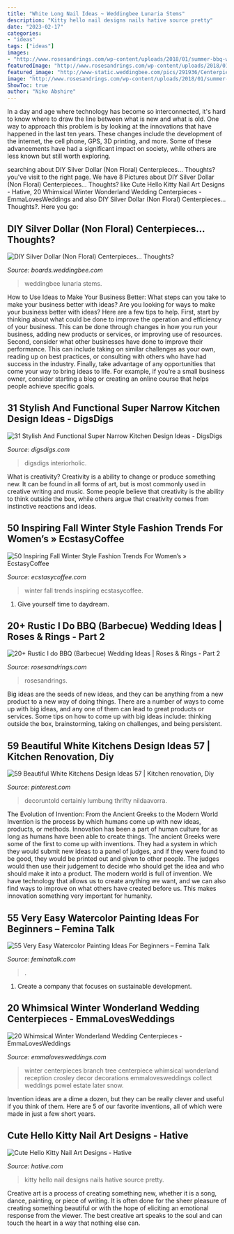 ```yaml
---
title: "White Long Nail Ideas ~ Weddingbee Lunaria Stems"
description: "Kitty hello nail designs nails hative source pretty"
date: "2023-02-17"
categories:
- "ideas"
tags: ["ideas"]
images:
- "http://www.rosesandrings.com/wp-content/uploads/2018/01/summer-bbq-wedding-food-ideas-e1577032847772.jpg"
featuredImage: "http://www.rosesandrings.com/wp-content/uploads/2018/01/summer-bbq-wedding-food-ideas-e1577032847772.jpg"
featured_image: "http://www-static.weddingbee.com/pics/291936/Centerpieces_3.jpg"
image: "http://www.rosesandrings.com/wp-content/uploads/2018/01/summer-bbq-wedding-food-ideas-e1577032847772.jpg"
ShowToc: true
author: "Niko Abshire"
---
```



In a day and age where technology has become so interconnected, it's hard to know where to draw the line between what is new and what is old. One way to approach this problem is by looking at the innovations that have happened in the last ten years. These changes include the development of the internet, the cell phone, GPS, 3D printing, and more. Some of these advancements have had a significant impact on society, while others are less known but still worth exploring.

	

		
searching about DIY Silver Dollar (Non Floral) Centerpieces… Thoughts? you've visit to the right page. We have 8 Pictures about DIY Silver Dollar (Non Floral) Centerpieces… Thoughts? like Cute Hello Kitty Nail Art Designs - Hative, 20 Whimsical Winter Wonderland Wedding Centerpieces - EmmaLovesWeddings and also DIY Silver Dollar (Non Floral) Centerpieces… Thoughts?. Here you go:
		
    
## DIY Silver Dollar (Non Floral) Centerpieces… Thoughts?

<img loading=lazy src="http://www-static.weddingbee.com/pics/291936/Centerpieces_3.jpg" onerror="this.onerror=null;this.src='https://tse4.mm.bing.net/th?id=OIP.d8AzWt6dDAWz1_iXiGYKUQHaJ4&amp;pid=15.1';" alt="DIY Silver Dollar (Non Floral) Centerpieces… Thoughts?">

_Source: boards.weddingbee.com_

>weddingbee lunaria stems. 

	

How to Use Ideas to Make Your Business Better: What steps can you take to make your business better with ideas?
Are you looking for ways to make your business better with ideas? Here are a few tips to help. First, start by thinking about what could be done to improve the operation and efficiency of your business. This can be done through changes in how you run your business, adding new products or services, or improving use of resources. Second, consider what other businesses have done to improve their performance. This can include taking on similar challenges as your own, reading up on best practices, or consulting with others who have had success in the industry. Finally, take advantage of any opportunities that come your way to bring ideas to life. For example, if you’re a small business owner, consider starting a blog or creating an online course that helps people achieve specific goals.

    
## 31 Stylish And Functional Super Narrow Kitchen Design Ideas - DigsDigs

<img loading=lazy src="https://www.digsdigs.com/photos/stylish-and-functional-narrow-kitchen-design-ideas-12-554x834.jpg" onerror="this.onerror=null;this.src='https://tse1.mm.bing.net/th?id=OIP.Mfz5NgFu7gYU9TNfhJ85jwHaLJ&amp;pid=15.1';" alt="31 Stylish And Functional Super Narrow Kitchen Design Ideas - DigsDigs">

_Source: digsdigs.com_

>digsdigs interiorholic. 

	

What is creativity?
Creativity is a ability to change or produce something new. It can be found in all forms of art, but is most commonly used in creative writing and music. Some people believe that creativity is the ability to think outside the box, while others argue that creativity comes from instinctive reactions and ideas.

    
## 50 Inspiring Fall Winter Style Fashion Trends For Women’s » EcstasyCoffee

<img loading=lazy src="https://i1.wp.com/www.ecstasycoffee.com/wp-content/uploads/2016/09/FALL-WINTER-LOOKS.jpg" onerror="this.onerror=null;this.src='https://tse4.mm.bing.net/th?id=OIP.ELHEANoTD_F5ZQ1Ve5LrjgHaLH&amp;pid=15.1';" alt="50 Inspiring Fall Winter Style Fashion Trends For Women’s » EcstasyCoffee">

_Source: ecstasycoffee.com_

>winter fall trends inspiring ecstasycoffee. 

	

1. Give yourself time to daydream.

    
## 20+ Rustic I Do BBQ (Barbecue) Wedding Ideas | Roses &amp; Rings - Part 2

<img loading=lazy src="http://www.rosesandrings.com/wp-content/uploads/2018/01/summer-bbq-wedding-food-ideas-e1577032847772.jpg" onerror="this.onerror=null;this.src='https://tse3.mm.bing.net/th?id=OIP.SrUYNFss9vdySlQMcOfWDwHaLH&amp;pid=15.1';" alt="20+ Rustic I do BBQ (Barbecue) Wedding Ideas | Roses &amp; Rings - Part 2">

_Source: rosesandrings.com_

>rosesandrings. 

	

Big ideas are the seeds of new ideas, and they can be anything from a new product to a new way of doing things. There are a number of ways to come up with big ideas, and any one of them can lead to great products or services. Some tips on how to come up with big ideas include: thinking outside the box, brainstorming, taking on challenges, and being persistent.

    
## 59 Beautiful White Kitchens Design Ideas 57 | Kitchen Renovation, Diy

<img loading=lazy src="https://i.pinimg.com/736x/4f/cb/6f/4fcb6f4e31fc9d0d0f1de7abdc470d36.jpg" onerror="this.onerror=null;this.src='https://tse3.mm.bing.net/th?id=OIP.9v_WbZF-08n3rXvd-fzhWAHaJ5&amp;pid=15.1';" alt="59 Beautiful White Kitchens Design Ideas 57 | Kitchen renovation, Diy">

_Source: pinterest.com_

>decoruntold certainly lumbung thrifty nildaavorra. 

	

The Evolution of Invention: From the Ancient Greeks to the Modern World
Invention is the process by which humans come up with new ideas, products, or methods. Innovation has been a part of human culture for as long as humans have been able to create things. The ancient Greeks were some of the first to come up with inventions. They had a system in which they would submit new ideas to a panel of judges, and if they were found to be good, they would be printed out and given to other people. The judges would then use their judgement to decide who should get the idea and who should make it into a product.
The modern world is full of invention. We have technology that allows us to create anything we want, and we can also find ways to improve on what others have created before us. This makes innovation something very important for humanity.

    
## 55 Very Easy Watercolor Painting Ideas For Beginners – Femina Talk

<img loading=lazy src="https://www.feminatalk.com/wp-content/uploads/2018/08/Very-Easy-Watercolor-Painting-Ideas-for-beginners00012.jpg" onerror="this.onerror=null;this.src='https://tse1.mm.bing.net/th?id=OIP.xVZTKcQQwhbMDw9A0d1K6gHaKe&amp;pid=15.1';" alt="55 Very Easy Watercolor Painting Ideas For Beginners – Femina Talk">

_Source: feminatalk.com_

>. 

	

1. Create a company that focuses on sustainable development.

    
## 20 Whimsical Winter Wonderland Wedding Centerpieces - EmmaLovesWeddings

<img loading=lazy src="http://emmalovesweddings.com/wp-content/uploads/2018/07/tree-branch-winter-wedding-centerpiece-ideas.jpg" onerror="this.onerror=null;this.src='https://tse3.mm.bing.net/th?id=OIP.yR7fh1_DCzOwkbX7j9nSJAHaLZ&amp;pid=15.1';" alt="20 Whimsical Winter Wonderland Wedding Centerpieces - EmmaLovesWeddings">

_Source: emmalovesweddings.com_

>winter centerpieces branch tree centerpiece whimsical wonderland reception crosley decor decorations emmalovesweddings collect weddings powel estate later snow. 

	

Invention ideas are a dime a dozen, but they can be really clever and useful if you think of them. Here are 5 of our favorite inventions, all of which were made in just a few short years.

    
## Cute Hello Kitty Nail Art Designs - Hative

<img loading=lazy src="https://hative.com/wp-content/uploads/2015/01/hello-kitty-nails/18-cute-hello-kitty-nail-art-designs.jpg" onerror="this.onerror=null;this.src='https://tse1.mm.bing.net/th?id=OIP.BpbuYBmLZhsYEN-JOxULDAHaHa&amp;pid=15.1';" alt="Cute Hello Kitty Nail Art Designs - Hative">

_Source: hative.com_

>kitty hello nail designs nails hative source pretty. 

	

Creative art is a process of creating something new, whether it is a song, dance, painting, or piece of writing. It is often done for the sheer pleasure of creating something beautiful or with the hope of eliciting an emotional response from the viewer. The best creative art speaks to the soul and can touch the heart in a way that nothing else can.

